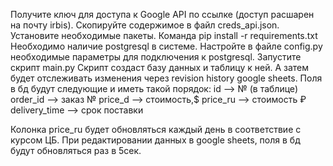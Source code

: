  Получите ключ для доступа к Google API по ссылке (доступ расшарен на почту irbis). Скопируйте содержимое в файл creds_api.json.
 Установите необходимые пакеты. Команда pip install -r requirements.txt
 Необходимо наличие postgresql в системе.
 Настройте в файле config.py необходимые параметры для подключения к postgresql.
 Запустите скрипт main.py
  Скрипт создаст базу данных и таблицу к ней. А затем будет отслеживать изменения через  revision history google sheets.
Поля в бд будут следующие и иметь такой порядок:
id —> № (в таблице)
order_id —> заказ №
price_d —> стоимость,$
price_ru —> стоимость ₽
delivery_time —> срок поставки

 Колонка price_ru будет обновляться каждый день в соответствие с курсом ЦБ.
 При редактировании данных в google sheets, поля в бд будут обновляться раз в 5сек.
